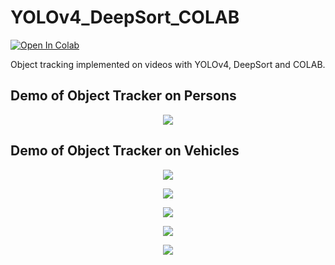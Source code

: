 # YOLOv4_DeepSort_COLAB

[![Open In Colab](https://colab.research.google.com/assets/colab-badge.svg)](https://colab.research.google.com/drive/1hXoYnV0umDoZB5nkl1eZI75h9AnslRLi?usp=sharing)


Object tracking implemented on videos with YOLOv4, DeepSort and COLAB.

## Demo of Object Tracker on Persons
<p align="center"><img src="data/helpers/demo.gif"\></p>

## Demo of Object Tracker on Vehicles
<p align="center"><img src="data/helpers/cars.gif"\></p>

<p align="center"><img src="data/helpers/intersection.gif"\></p>

<p align="center"><img src="data/helpers/highway.gif"\></p>

<p align="center"><img src="data/helpers/road.gif"\></p>

<p align="center"><img src="data/helpers/way.gif"\></p>

